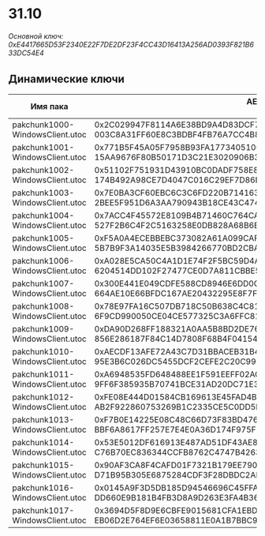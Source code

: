 # 31.10

###### Основной ключ: 0xE4417665D53F2340E22F7DE2DF23F4CC43D16413A256AD0393F821B633DC54E4

## Динамические ключи

| Имя пака                          | AES Ключ</br>GUID                                                                                       | HiRes Текстуры |
|-----------------------------------|---------------------------------------------------------------------------------------------------------|----------------|
| pakchunk1000-WindowsClient.utoc   | 0x2C029947F8114A6E38BD9A4D83DCF7F6CAEC4AD14CEE7EBC015982FF26033523</br>003C8A31FF60E8C3BDBF4FB76A7CC4B8 | ✔️             |
| pakchunk1001-WindowsClient.utoc   | 0x771B5F45A05F7958B93FA17734051005AD6524AF1E77EF0729E50D23CCD83411</br>15AA9676F80B50171D3C21E3020906B3 | ✔️             |
| pakchunk1002-WindowsClient.utoc   | 0x51102F751931D43910BC0DADF758E846D4FB3F333C3853FD2B0A0C9C3D1826DF</br>174B492A98CE7D4047C016C29EF7D86D | ❌             |
| pakchunk1003-WindowsClient.utoc   | 0x7E0BA3CF60EBC6C3C6FD220B714163F3342D29EE0041C2AE294AB15F75576C1C</br>2BEE5F951D6A3AA790943B18CE43C474 | ✔️             |
| pakchunk1004-WindowsClient.utoc   | 0x7ACC4F45572E8109B4B71460C764CA75DE5E5FF6C2D7EA29AED65323BFF00BFF</br>527F2B6C4F2C5163258E0DB828A68B6B | ✔️             |
| pakchunk1005-WindowsClient.utoc   | 0xF5A0A4ECEBBEBC373082A61A099CAF0C55CD862CC319086FE5B90F7C793BA11A</br>5B7B9F3A14035E5B3984266770BD2CBA | ❌             |
| pakchunk1006-WindowsClient.utoc   | 0xA028E5CA50C4A1D1E74F2F5BC59D4A4FDF437DB921B23C3CDFDCA6A353BDD6E5</br>6204514DD102F27477CE0D7A811CBBE5 | ❌             |
| pakchunk1007-WindowsClient.utoc   | 0x300E441E049CDFE588CD8946E6DD0C7DCE2CA2C545E539D50C24CA706E4AC8BD</br>664AE10E66BFDC167AE20432295E8F7F | ✔️             |
| pakchunk1008-WindowsClient.utoc   | 0x78E97FA16C507DB718C50B638C4C81ED229718D24B1B0AD6553E098209404996</br>6F9CD990050CE04CE577325C3A6FFC81 | ❌             |
| pakchunk1009-WindowsClient.utoc   | 0xDA90D268FF188321A0AA5B8BD2DE762D2B5C39FE4EDAA43F6C0F58D84C2924D3</br>856E286187F84C14D7808F68B4F04154 | ❌             |
| pakchunk1010-WindowsClient.utoc   | 0xAECDF13AFE72A43C7D31BBACEB31B44030FE8CD1173BBBA5A5AE8066BA75A8F1</br>95E3B6C026DC5455DCF2CEFE2C20C998 | ❌             |
| pakchunk1011-WindowsClient.utoc   | 0xA6948535FD648488EE1F591EEFF02AC1EAEE489C3C5A03F62F2DC20226911AA1</br>9FF6F385935B70741BCE31AD20DC71E3 | ❌             |
| pakchunk1012-WindowsClient.utoc   | 0xFE08E444D01584CB169613E45FAD4BCC090A14CA9D3F273D9CD1A0BBE6A11DDF</br>AB2F922860753269B1C2335CE5C0DD5D | ✔️             |
| pakchunk1013-WindowsClient.utoc   | 0xF7B0E14225E08C48C66D73F83BD476688328CF6E8C34FAF8B92277907C69CEDF</br>BBF6A8617FF257E7E4E0A36D174F975F | ✔️             |
| pakchunk1014-WindowsClient.utoc   | 0x53E5012DF616913E487AD51DF43AE8B412AB93C933A618FA5DDD0536F96FDE40</br>C76B70EC836344CCFB8762C4747B4263 | ❌             |
| pakchunk1015-WindowsClient.utoc   | 0x90AF3CA8F4CAFD01F7321B179EE79047D96247F5C078587234491600538BBF33</br>D71B95B305E6875284CDF3F28DBDC2AF | ❌             |
| pakchunk1016-WindowsClient.utoc   | 0x0145A9F3D5DB185D94546696C45FFA885DBD3D3E3F6B14E5DF36E41BFC3C3DFA</br>DD660E9B181B4FB3D8A9D263E3FA4B36 | ✔️             |
| pakchunk1017-WindowsClient.utoc   | 0x3694D5F8D9E6CBFE9015681CFA1EBDBAD7202C515FC6F1FD9CA17D4E6DE23278</br>EB06D2E764EF6E03658811E0A1B7BBC9 | ❌             |